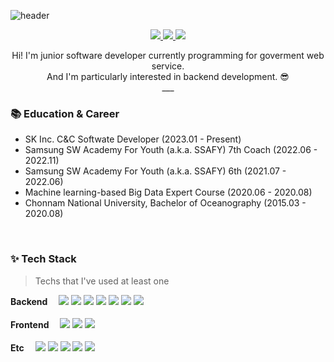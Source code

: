 ![header](https://capsule-render.vercel.app/api?type=Soft&color=FAF4B7&text=Hyunseo🐱‍💻&fontSize=50&fontColor=353535)

<p align="center">
  <a href="https://aged-pram-301.notion.site/8ba16652a1a3401587c14a449296aca0">
    <img src="https://img.shields.io/badge/PortFolio-CDF0EA?style=flat-square&logo=GitHub Sponsors&logoColor=black">
  </a>
  <a href="https://velog.io/@hyunse0/">
    <img src="https://img.shields.io/badge/Tech Blog-EFF8FB?style=flat-square&logo=velog&logoColor=#20C997">
  </a>
  <a href="https://hyunse0.tistory.com/">
    <img src="https://img.shields.io/badge/(old) Blog-F6F5F5?style=flat-square&logo=Tistory&logoColor=black">
  </a>
</p>
<p align="center">
  Hi! I'm junior software developer currently programming for goverment web service. <br />
  And I'm particularly interested in backend development. 😎 <br />
  ___
</p>



### :books: Education & Career

- SK Inc. C&C Softwate Developer (2023.01 - Present)
- Samsung SW Academy For Youth (a.k.a. SSAFY) 7th Coach (2022.06 - 2022.11)
- Samsung SW Academy For Youth (a.k.a. SSAFY) 6th (2021.07 - 2022.06)
- Machine learning-based Big Data Expert Course (2020.06 - 2020.08)
- Chonnam National University, Bachelor of Oceanography (2015.03 - 2020.08)


<br />

### ✨ Tech Stack

> Techs that I've used at least one

<p>
  <b>Backend　</b>
  <img src="https://img.shields.io/badge/Spring Boot-6DB33F?style=flat-square&logo=Spring Boot&logoColor=white">
  <img src="https://img.shields.io/badge/Java-BE7928?style=flat-square&logo=OpenJDK&logoColor=white">
  <img src="https://img.shields.io/badge/Python-3776AB?style=flat-square&logo=Python&logoColor=white">
  <img src="https://img.shields.io/badge/Django-092E20?style=flat-square&logo=Django&logoColor=white">
  <img src="https://img.shields.io/badge/MySQL-4479A1?style=flat-square&logo=MySQL&logoColor=white">
  <img src="https://img.shields.io/badge/MariaDB-003545?style=flat-square&logo=MariaDB&logoColor=white">
  <img src="https://img.shields.io/badge/MongoDB-47A248?style=flat-square&logo=MongoDB&logoColor=white"><br /><br />
  <b>Frontend　</b>
  <img src="https://img.shields.io/badge/HTML-E34F26?style=flat-square&logo=HTML5&logoColor=white">
  <img src="https://img.shields.io/badge/CSS-1572B6?style=flat-square&logo=CSS3&logoColor=white">
  <img src="https://img.shields.io/badge/Vue.js-4FC08D?style=flat-square&logo=Vue.js&logoColor=white"><br /><br />
  <b>Etc　</b>
  <img src="https://img.shields.io/badge/GitHub-181717?style=flat-square&logo=GitHub&logoColor=white">
  <img src="https://img.shields.io/badge/GitLab-FC6D26?style=flat-square&logo=GitLab&logoColor=white">
  <img src="https://img.shields.io/badge/Jira-0052CC?style=flat-square&logo=Jira&logoColor=white">
  <img src="https://img.shields.io/badge/NGINX-009639?style=flat-square&logo=NGINX&logoColor=white">
  <img src="https://img.shields.io/badge/R-276DC3?style=flat-square&logo=R&logoColor=white"><br />
</p>


